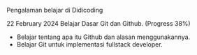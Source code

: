 Pengalaman belajar di Didicoding

22 February 2024
Belajar Dasar Git dan Github. (Progress 38%)
* Belajar tentang apa itu Github dan alasan menggunakannya.
* Belajar Git untuk implementasi fullstack developer.
